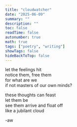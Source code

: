```yaml
---
title: "cloudwatcher"
date: "2025-06-09"
summary: ""
description: ""
toc: false
readTime: false
autonumber: true
math: true
tags: ["poetry", "writing"]
showTags: false
hideBackToTop: false
---
```


let the feelings hit  
notice them, free them  
for what are we  
if not masters of our own minds?  
  
these thoughts can feast  
let them be  
see them arrive and float off  
like a jubilant cloud  

-aw